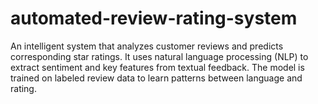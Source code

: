 # automated-review-rating-system
An intelligent system that analyzes customer reviews and predicts corresponding star ratings. It uses natural language processing (NLP) to extract sentiment and key features from textual feedback. The model is trained on labeled review data to learn patterns between language and rating.
